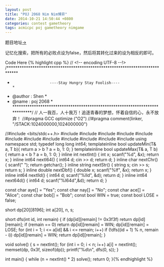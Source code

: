 ```yaml
---
layout: post
title: "POJ 2068 Nim Nim博弈"
date: 2014-10-21 14:50:44 +0800
categories: contest gametheory 
tags: acmicpc poj gametheory nimgame
---
```

题目地址<a title="POJ 2068" href="http://poj.org/problem?id=2068" target="_blank">-></a>

记忆化搜索，把所有的必败点设为false，然后将其转化过来的设为相反的即可。

Code Here
{% highlight cpp %}
// <!-- encoding UTF-8 --!>
/*****************************************************************************
*                      ----Stay Hungry Stay Foolish----                      *
*    @author    :   Shen                                                     *
*    @name      :   poj 2068                                                 *
*****************************************************************************/
// 人一我百，人十我万！追逐青春的梦想，怀着自信的心，永不放弃！
//#pragma GCC optimize ("O2")
//#pragma comment(linker, "/STACK:1024000000,1024000000")

//#include <bits/stdc++.h>
#include <map>
#include <list>
#include <queue>
#include <stack>
#include <cmath>
#include <vector>
#include <string>
#include <cstdio>
#include <cstring>
#include <cstdlib>
#include <iostream>
#include <algorithm>
using namespace std;
typedef long long int64;
template<class T>inline bool updateMin(T& a, T b){ return a > b ? a = b, 1: 0; }
template<class T>inline bool updateMax(T& a, T b){ return a < b ? a = b, 1: 0; }
inline int    nextInt() { int x; scanf("%d", &x); return x; }
inline int64  nextI64() { int64  d; cin >> d; return d; }
inline char   nextChr() { scanf(" "); return getchar(); }
inline string nextStr() { string s; cin >> s; return s; }
inline double nextDbf() { double x; scanf("%lf", &x); return x; }
inline int64  nextlld() { int64 d; scanf("%lld", &d); return d; }
inline int64  next64d() { int64 d; scanf("%I64d",&d); return d; }

const char aye[] = "Yes";
const char nay[] = "No";
const char ace[] = "Alice";
const char bob[] = "Bob";
const bool WIN  = true;
const bool LOSE = false;

short dp[20][8196];
int a[20], n, s;

short dfs(int id, int remain)
{
    if (dp[id][remain] != 0x3f3f) return dp[id][remain];
    if (remain == 0) return dp[id][remain] = WIN;
    dp[id][remain] = LOSE;
    for (int i = 1; i <= a[id] && i <= remain; i++)
        if (!dfs((id + 1) % n, remain - i))
            dp[id][remain] = WIN;
    return dp[id][remain];
}

void solve()
{
    s = nextInt();
    for (int i = 0; i < n; i++) a[i] = nextInt();
    memset(dp, 0x3f, sizeof(dp));
    printf("%d\n", dfs(0, s));
}

int main()
{
    while (n = nextInt() * 2) solve();
    return 0;
}{% endhighlight %}
